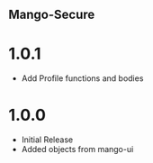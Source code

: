## Mango-Secure

# 1.0.1

* Add Profile functions and bodies

# 1.0.0

* Initial Release
* Added objects from mango-ui